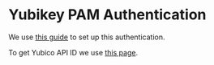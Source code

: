 # Yubikey PAM Authentication

We use [this guide](https://developers.yubico.com/yubico-pam/YubiKey_and_SSH_via_PAM.html) to set up this authentication.

To get Yubico API ID we use [this page](https://upgrade.yubico.com/getapikey/).
